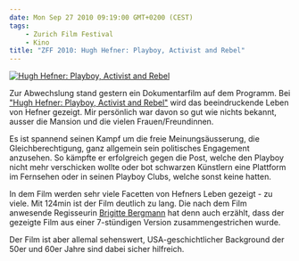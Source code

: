 ```yaml
---
date: Mon Sep 27 2010 09:19:00 GMT+0200 (CEST)
tags:
    - Zurich Film Festival
    - Kino
title: "ZFF 2010: Hugh Hefner: Playboy, Activist and Rebel"
---
```



[![Hugh Hefner: Playboy, Activist and
Rebel](http://media.tumblr.com/tumblr_l9cpkuT9ia1qa2z4q.jpg)](http://www.zurichfilmfestival.org/de/programm-2010/Filme/726/hugh-hefner-playboy-activist-and-rebel/)

Zur Abwechslung stand gestern ein Dokumentarfilm auf dem Programm. Bei
["Hugh Hefner: Playboy, Activist and
Rebel"](http://www.zurichfilmfestival.org/de/programm-2010/Filme/726/hugh-hefner-playboy-activist-and-rebel/)
wird das beeindruckende Leben von Hefner gezeigt. Mir persönlich war
davon so gut wie nichts bekannt, ausser die Mansion und die vielen
Frauen/Freundinnen.

Es ist spannend seinen Kampf um die freie Meinungsäusserung, die
Gleichberechtigung, ganz allgemein sein politisches Engagement
anzusehen. So kämpfte er erfolgreich gegen die Post, welche den Playboy
nicht mehr verschicken wollte oder bot schwarzen Künstlern eine
Plattform im Fernsehen oder in seinen Playboy Clubs, welche sonst keine
hatten.

In dem Film werden sehr viele Facetten von Hefners Leben gezeigt - zu
viele. Mit 124min ist der Film deutlich zu lang. Die nach dem Film
anwesende Regisseurin [Brigitte
Bergmann](http://www.imdb.com/name/nm0075731/) hat denn auch erzählt,
dass der gezeigte Film aus einer 7-stündigen Version zusammengestrichen
wurde.

Der Film ist aber allemal sehenswert, USA-geschichtlicher Background der
50er und 60er Jahre sind dabei sicher hilfreich.


